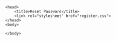 <html>

    <head>
        <title>Reset Password</title>
        <link rel="stylesheet" href="register.css">
    </head>
    <body>
       
    </body>
</html>